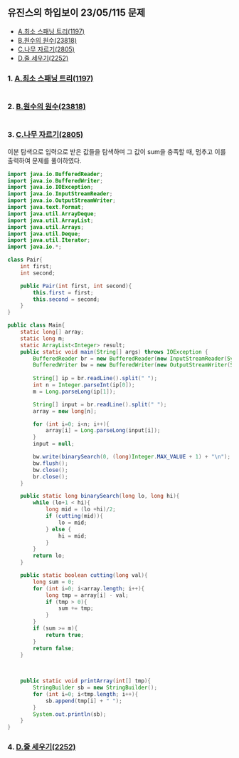 ## 유진스의 하입보이 23/05/115 문제
- [A.최소 스패닝 트리(1197)](https://www.acmicpc.net/problem/1197)  
- [B.원수의 원수(23818)](https://www.acmicpc.net/problem/23818) 
- [C.나무 자르기(2805)](https://www.acmicpc.net/problem/2805) 
- [D.줄 세우기(2252)](https://www.acmicpc.net/problem/2252) 

### 1. [A.최소 스패닝 트리(1197)](https://www.acmicpc.net/problem/1197)  


```python

```

### 2. [B.원수의 원수(23818)](https://www.acmicpc.net/problem/23818) 

```python

```

### 3. [C.나무 자르기(2805)](https://www.acmicpc.net/problem/2805) 

이분 탐색으로 입력으로 받은 값들을 탐색하며 그 값이 sum을 충족할 때, 멈추고 이를 출력하여 문제를 풀이하였다.  

```java
import java.io.BufferedReader;
import java.io.BufferedWriter;
import java.io.IOException;
import java.io.InputStreamReader;
import java.io.OutputStreamWriter;
import java.text.Format;
import java.util.ArrayDeque;
import java.util.ArrayList;
import java.util.Arrays;
import java.util.Deque;
import java.util.Iterator;
import java.io.*;

class Pair{
    int first;
    int second;

    public Pair(int first, int second){
        this.first = first;
        this.second = second;
    }
}

public class Main{
    static long[] array;
    static long m;
    static ArrayList<Integer> result;
    public static void main(String[] args) throws IOException {
        BufferedReader br = new BufferedReader(new InputStreamReader(System.in));
        BufferedWriter bw = new BufferedWriter(new OutputStreamWriter(System.out));
        
        String[] ip = br.readLine().split(" ");
        int n = Integer.parseInt(ip[0]);
        m = Long.parseLong(ip[1]);

        String[] input = br.readLine().split(" ");
        array = new long[n];

        for (int i=0; i<n; i++){
            array[i] = Long.parseLong(input[i]);
        }
        input = null;

        bw.write(binarySearch(0, (long)Integer.MAX_VALUE + 1) + "\n");
        bw.flush();
        bw.close();
        br.close();    
    }

    public static long binarySearch(long lo, long hi){
        while (lo+1 < hi){
            long mid = (lo +hi)/2;
            if (cutting(mid)){
                lo = mid;
            } else {
                hi = mid;
            }
        }
        return lo;
    }

    public static boolean cutting(long val){
        long sum = 0;
        for (int i=0; i<array.length; i++){
            long tmp = array[i] - val;
            if (tmp > 0){
                sum += tmp;
            }
        }
        if (sum >= m){
            return true;
        }
        return false;
    }

    
    
    public static void printArray(int[] tmp){
        StringBuilder sb = new StringBuilder();
        for (int i=0; i<tmp.length; i++){
            sb.append(tmp[i] + " ");
        }
        System.out.println(sb);
    }
}

```

### 4. [D.줄 세우기(2252)](https://www.acmicpc.net/problem/2252) 

```python

```
